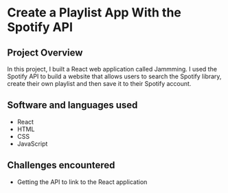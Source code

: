 # Create a Playlist App With the Spotify API

## Project Overview
In this project, I built a React web application called Jammming. I used the Spotify API to build a website that allows users to search the Spotify library, create their own playlist and then save it to their Spotify account.

## Software and languages used
- React
- HTML
- CSS
- JavaScript

## Challenges encountered
- Getting the API to link to the React application
